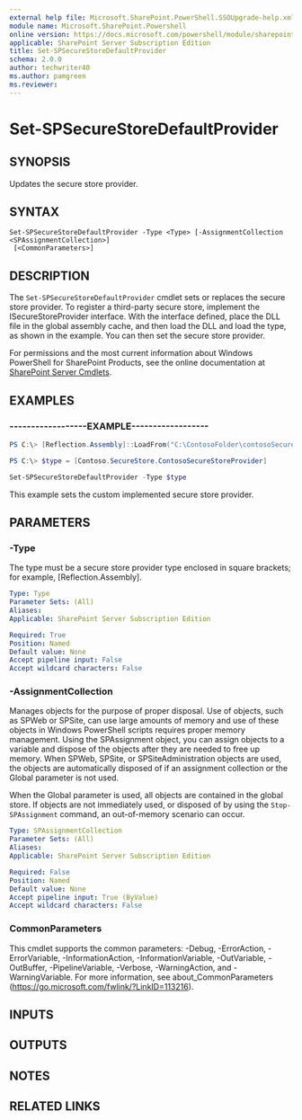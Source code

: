 ```yaml
---
external help file: Microsoft.SharePoint.PowerShell.SSOUpgrade-help.xml
module name: Microsoft.SharePoint.Powershell
online version: https://docs.microsoft.com/powershell/module/sharepoint-server/set-spsecurestoredefaultprovider
applicable: SharePoint Server Subscription Edition
title: Set-SPSecureStoreDefaultProvider
schema: 2.0.0
author: techwriter40
ms.author: pamgreen
ms.reviewer:
---
```


# Set-SPSecureStoreDefaultProvider

## SYNOPSIS
Updates the secure store provider.


## SYNTAX

```
Set-SPSecureStoreDefaultProvider -Type <Type> [-AssignmentCollection <SPAssignmentCollection>]
 [<CommonParameters>]
```

## DESCRIPTION
The `Set-SPSecureStoreDefaultProvider` cmdlet sets or replaces the secure store provider.
To register a third-party secure store, implement the ISecureStoreProvider interface.
With the interface defined, place the DLL file in the global assembly cache, and then load the DLL and load the type, as shown in the example.
You can then set the secure store provider.

For permissions and the most current information about Windows PowerShell for SharePoint Products, see the online documentation at [SharePoint Server Cmdlets](https://docs.microsoft.com/powershell/sharepoint/sharepoint-server/sharepoint-server-cmdlets).


## EXAMPLES

### ------------------EXAMPLE------------------
```powershell
PS C:\> [Reflection.Assembly]::LoadFrom("C:\ContosoFolder\contosoSecureStore.dll")

PS C:\> $type = [Contoso.SecureStore.ContosoSecureStoreProvider]

Set-SPSecureStoreDefaultProvider -Type $type
```

This example sets the custom implemented secure store provider.


## PARAMETERS

### -Type
The type must be a secure store provider type enclosed in square brackets; for example, \[Reflection.Assembly\].

```yaml
Type: Type
Parameter Sets: (All)
Aliases: 
Applicable: SharePoint Server Subscription Edition

Required: True
Position: Named
Default value: None
Accept pipeline input: False
Accept wildcard characters: False
```

### -AssignmentCollection
Manages objects for the purpose of proper disposal.
Use of objects, such as SPWeb or SPSite, can use large amounts of memory and use of these objects in Windows PowerShell scripts requires proper memory management.
Using the SPAssignment object, you can assign objects to a variable and dispose of the objects after they are needed to free up memory.
When SPWeb, SPSite, or SPSiteAdministration objects are used, the objects are automatically disposed of if an assignment collection or the Global parameter is not used.

When the Global parameter is used, all objects are contained in the global store.
If objects are not immediately used, or disposed of by using the `Stop-SPAssignment` command, an out-of-memory scenario can occur.

```yaml
Type: SPAssignmentCollection
Parameter Sets: (All)
Aliases: 
Applicable: SharePoint Server Subscription Edition

Required: False
Position: Named
Default value: None
Accept pipeline input: True (ByValue)
Accept wildcard characters: False
```

### CommonParameters
This cmdlet supports the common parameters: -Debug, -ErrorAction, -ErrorVariable, -InformationAction, -InformationVariable, -OutVariable, -OutBuffer, -PipelineVariable, -Verbose, -WarningAction, and -WarningVariable. For more information, see about_CommonParameters (https://go.microsoft.com/fwlink/?LinkID=113216).

## INPUTS

## OUTPUTS

## NOTES

## RELATED LINKS
